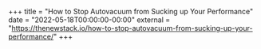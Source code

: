 +++
title = "How to Stop Autovacuum from Sucking up Your Performance"
date = "2022-05-18T00:00:00-00:00"
external = "https://thenewstack.io/how-to-stop-autovacuum-from-sucking-up-your-performance/"
+++
